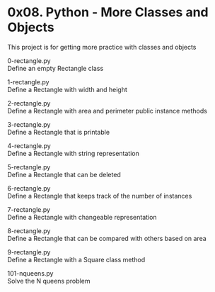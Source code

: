 # 0x08. Python - More Classes and Objects

This project is for getting more practice with classes and objects

0-rectangle.py<br>
Define an empty Rectangle class

1-rectangle.py<br>
Define a Rectangle with width and height

2-rectangle.py<br>
Define a Rectangle with area and perimeter public instance methods

3-rectangle.py<br>
Define a Rectangle that is printable

4-rectangle.py<br>
Define a Rectangle with string representation

5-rectangle.py<br>
Define a Rectangle that can be deleted

6-rectangle.py<br>
Define a Rectangle that keeps track of the number of instances

7-rectangle.py<br>
Define a Rectangle with changeable representation

8-rectangle.py<br>
Define a Rectangle that can be compared with others based on area

9-rectangle.py<br>
Define a Rectangle with a Square class method

101-nqueens.py<br>
Solve the N queens problem
